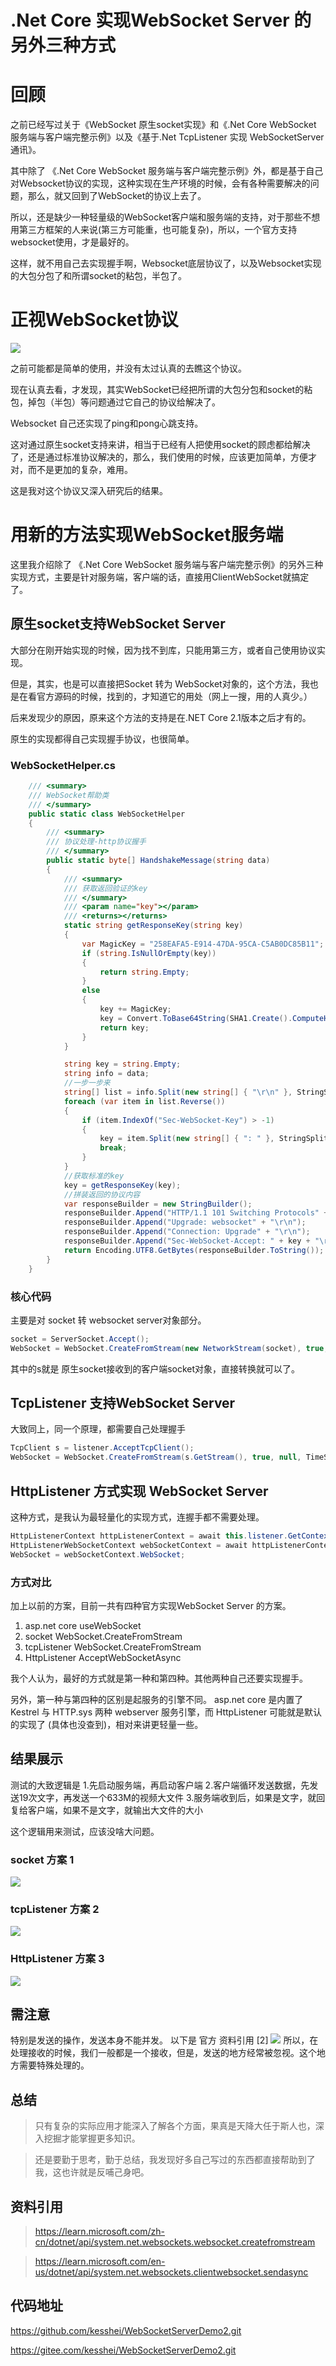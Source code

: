 # .Net Core 实现WebSocket Server 的另外三种方式
# 回顾
之前已经写过关于《WebSocket 原生socket实现》和《.Net Core WebSocket 服务端与客户端完整示例》以及《基于.Net TcpListener 实现 WebSocketServer 通讯》。

其中除了 《.Net Core WebSocket 服务端与客户端完整示例》外，都是基于自己对Websocket协议的实现，这种实现在生产环境的时候，会有各种需要解决的问题，那么，就又回到了WebSocket的协议上去了。

所以，还是缺少一种轻量级的WebSocket客户端和服务端的支持，对于那些不想用第三方框架的人来说(第三方可能重，也可能复杂)，所以，一个官方支持websocket使用，才是最好的。

这样，就不用自己去实现握手啊，Websocket底层协议了，以及Websocket实现的大包分包了和所谓socket的粘包，半包了。

# 正视WebSocket协议

![](https://tupian.wanmeisys.com/markdown/1668316952998-5310bffe-8e2e-4790-ab09-91bdc63c7d70.png)

之前可能都是简单的使用，并没有太过认真的去瞧这个协议。

现在认真去看，才发现，其实WebSocket已经把所谓的大包分包和socket的粘包，掉包（半包）等问题通过它自己的协议给解决了。

Websocket 自己还实现了ping和pong心跳支持。

这对通过原生socket支持来讲，相当于已经有人把使用socket的顾虑都给解决了，还是通过标准协议解决的，那么，我们使用的时候，应该更加简单，方便才对，而不是更加的复杂，难用。

这是我对这个协议又深入研究后的结果。

# 用新的方法实现WebSocket服务端
这里我介绍除了 《.Net Core WebSocket 服务端与客户端完整示例》的另外三种实现方式，主要是针对服务端，客户端的话，直接用ClientWebSocket就搞定了。

## 原生socket支持WebSocket Server
大部分在刚开始实现的时候，因为找不到库，只能用第三方，或者自己使用协议实现。

但是，其实，也是可以直接把Socket 转为 WebSocket对象的，这个方法，我也是在看官方源码的时候，找到的，才知道它的用处（网上一搜，用的人真少。）

后来发现少的原因，原来这个方法的支持是在.NET Core 2.1版本之后才有的。

原生的实现都得自己实现握手协议，也很简单。

### WebSocketHelper.cs
```csharp
    /// <summary>
    /// WebSocket帮助类
    /// </summary>
    public static class WebSocketHelper
    {
        /// <summary>
        /// 协议处理-http协议握手
        /// </summary>
        public static byte[] HandshakeMessage(string data)
        {
            /// <summary>
            /// 获取返回验证的key
            /// </summary>
            /// <param name="key"></param>
            /// <returns></returns>
            static string getResponseKey(string key)
            {
                var MagicKey = "258EAFA5-E914-47DA-95CA-C5AB0DC85B11";
                if (string.IsNullOrEmpty(key))
                {
                    return string.Empty;
                }
                else
                {
                    key += MagicKey;
                    key = Convert.ToBase64String(SHA1.Create().ComputeHash(Encoding.ASCII.GetBytes(key.Trim())));
                    return key;
                }
            }

            string key = string.Empty;
            string info = data;
            //一步一步来
            string[] list = info.Split(new string[] { "\r\n" }, StringSplitOptions.RemoveEmptyEntries);
            foreach (var item in list.Reverse())
            {
                if (item.IndexOf("Sec-WebSocket-Key") > -1)
                {
                    key = item.Split(new string[] { ": " }, StringSplitOptions.None)[1];
                    break;
                }
            }
            //获取标准的key
            key = getResponseKey(key);
            //拼装返回的协议内容
            var responseBuilder = new StringBuilder();
            responseBuilder.Append("HTTP/1.1 101 Switching Protocols" + "\r\n");
            responseBuilder.Append("Upgrade: websocket" + "\r\n");
            responseBuilder.Append("Connection: Upgrade" + "\r\n");
            responseBuilder.Append("Sec-WebSocket-Accept: " + key + "\r\n\r\n");
            return Encoding.UTF8.GetBytes(responseBuilder.ToString());
        }
    }
```

### 核心代码

主要是对 socket 转 websocket server对象部分。
```csharp
socket = ServerSocket.Accept();
WebSocket = WebSocket.CreateFromStream(new NetworkStream(socket), true, null, TimeSpan.FromSeconds(5));
```
其中的s就是 原生socket接收到的客户端socket对象，直接转换就可以了。

## TcpListener 支持WebSocket Server
大致同上，同一个原理，都需要自己处理握手

```csharp
TcpClient s = listener.AcceptTcpClient();
WebSocket = WebSocket.CreateFromStream(s.GetStream(), true, null, TimeSpan.FromSeconds(5));
```

## HttpListener 方式实现 WebSocket Server
这种方式，是我认为最轻量化的实现方式，连握手都不需要处理。

```csharp
HttpListenerContext httpListenerContext = await this.listener.GetContextAsync();
HttpListenerWebSocketContext webSocketContext = await httpListenerContext.AcceptWebSocketAsync(null);
WebSocket = webSocketContext.WebSocket;
```
### 方式对比
加上以前的方案，目前一共有四种官方实现WebSocket Server 的方案。
1. asp.net core  useWebSocket
2. socket  WebSocket.CreateFromStream
3. tcpListener  WebSocket.CreateFromStream
4. HttpListener AcceptWebSocketAsync

我个人认为，最好的方式就是第一种和第四种。其他两种自己还要实现握手。

另外，第一种与第四种的区别是起服务的引擎不同。 asp.net core 是内置了 Kestrel 与 HTTP.sys 两种 webserver 服务引擎，而 HttpListener 可能就是默认的实现了 (具体也没查到)，相对来讲更轻量一些。

## 结果展示
测试的大致逻辑是
1.先启动服务端，再启动客户端
2.客户端循环发送数据，先发送19次文字，再发送一个633M的视频大文件
3.服务端收到后，如果是文字，就回复给客户端，如果不是文字，就输出大文件的大小

这个逻辑用来测试，应该没啥大问题。

### socket 方案 1
![](https://tupian.wanmeisys.com/markdown/1668322680323-5adcada7-4436-4661-94ec-f99267c23a2c.png)
### tcpListener 方案 2
![](https://tupian.wanmeisys.com/markdown/1668322840966-abfa759c-0281-4f63-9137-93de1eb80600.png)
### HttpListener 方案 3
![](https://tupian.wanmeisys.com/markdown/1668327221294-d367843f-3123-4eb6-94e3-4359c1a1de2b.png)

## 需注意
特别是发送的操作，发送本身不能并发。
以下是 官方 资料引用 [2]
![](https://tupian.wanmeisys.com/markdown/1668327594873-9a9e3a83-a667-42e0-a4ac-80ad747687d3.png)
所以，在处理接收的时候，我们一般都是一个接收，但是，发送的地方经常被忽视。这个地方需要特殊处理的。

## 总结
>只有复杂的实际应用才能深入了解各个方面，果真是天降大任于斯人也，深入挖掘才能掌握更多知识。

>还是要勤于思考，勤于总结，我发现好多自己写过的东西都直接帮助到了我，这也许就是反哺己身吧。


## 资料引用

>https://learn.microsoft.com/zh-cn/dotnet/api/system.net.websockets.websocket.createfromstream

>https://learn.microsoft.com/en-us/dotnet/api/system.net.websockets.clientwebsocket.sendasync

## 代码地址
https://github.com/kesshei/WebSocketServerDemo2.git

https://gitee.com/kesshei/WebSocketServerDemo2.git

